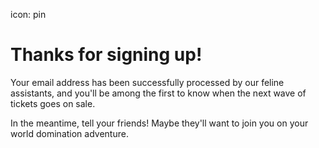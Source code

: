 icon: pin

# Thanks for signing up!

Your email address has been successfully processed by our feline assistants, and you'll be among the first to know when the next wave of tickets goes on sale.

In the meantime, tell your friends! Maybe they'll want to join you on your world domination adventure.
